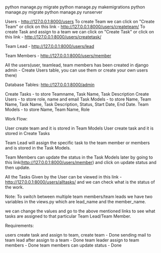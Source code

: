python manage.py migrate
python manage.py makemigrations
python manage.py migrate
python manage.py runserver


Users - http://127.0.0.1:8000/users
    To create Team we can click on "Create Team" or click on this link - http://127.0.0.1:8000/users/createteam/
    To create Task and assign to a team we can click on "Create Task" or click on this link - http://127.0.0.1:8000/users/createtask/



Team Lead - http://127.0.0.1:8000/users/lead

Team Members - http://127.0.0.1:8000/users/member

All the users(user, teamlead, team members has been created in django admin - Create Users table, you can use them or create your own users there)




Database Tables: http://127.0.0.1:8000/admin

Create Tasks - to store Teamname, Task Name, Task Description
Create Users - to store role, name and email
Task Models - to store Name, Team Name, Task Name, Task Description, Status, Start Date, End Date.
Team Models - to store Name, Team Name, Role



Work Flow: 

User create team and it is stored in Team Models
User create task and it is stored in Create Tasks

Team Lead will assign the specific task to the team member or members and is stored in the Task Models.

Team Members can update the status in the Task Models later by going to this link(http://127.0.0.1:8000/users/member) and click on update status and then update.


All the Tasks Given by the User can be viewed in this link - http://127.0.0.1:8000/users/alltasks/ and we can check what is the status of the work.


Note:
To switch between multiple team members/team leads 
we have two variables in the views.py which are lead_name and the member_name.

we can change the values and go to the above mentioned links to see what tasks are assigned to that particular Team Lead/Team Member.


Requirements:

users create task and assign to team, create team - Done
sending mail to team lead after assign to a team - Done
team leader assign to team members - Done
team members can update status - Done
